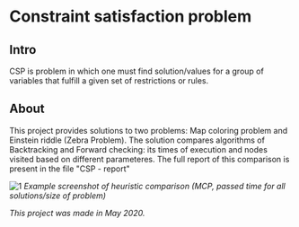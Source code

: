 # Constraint satisfaction problem

## Intro
CSP is problem in which one must find solution/values for a group of variables that fulfill a given set of restrictions or rules.

## About
This project provides solutions to two problems: Map coloring problem and Einstein riddle (Zebra Problem). The solution compares algorithms of Backtracking and Forward checking: its times of execution and nodes visited based on different parameteres.
The full report of this comparison is present in the file "CSP - report"

![1](https://github.com/user-attachments/assets/5b439517-1e74-47dd-96d9-bd4fea491463)
*Example screenshot of heuristic comparison (MCP, passed time for all solutions/size of problem)*

*This project was made in May 2020.*
